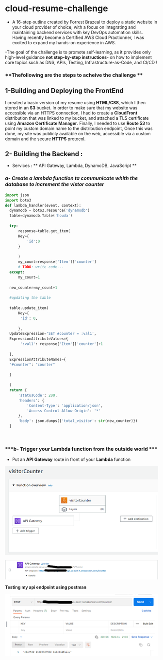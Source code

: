 # cloud-resume-challenge
 - A 16-step outline created by Forrest Brazeal to deploy a static website in your cloud provider of choice, with a focus on integrating and maintaining backend services with key DevOps automation skills.  Having recently become a Certified AWS Cloud Practionner, I was excited to expand my hands-on experience in AWS.

-The goal of the challenge is to promote self-learning, as it provides only high-level guidance **not step-by-step instructions**- on how to implement core topics such as DNS, APIs, Testing, Infrastructure-as-Code, and CI/CD !


### **Thefollowing are the steps to acheive the challenge **

## 1-Building and Deploying the FrontEnd

I created a basic version of my resume using **HTML/CSS**, which I then stored in an **S3** bucket. In order to make sure that my website was accessible via an HTTPS connection, I had to create a **CloudFront** distribution that was linked to my bucket, and attached a TLS certificate using  **Amazon Certificate Manager**. Finally, I needed to use **Route 53** to point my custom domain name to the distribution endpoint, Once this was done, my site was publicly available on the web, accessible via a custom domain and the secure **HTTPS** protocol.


## 2- Building the Backend :
 - Services :  ** API Gateway, Lambda, DynamoDB, JavaScript **
  ### ***a- Create a lambda function ta communicate whith the database to increment the vistor counter***
  ```py
  import json
import boto3
def lambda_handler(event, context):
    dynamodb = boto3.resource('dynamodb')
    table=dynamodb.Table('houda')
    
    try:
        response=table.get_item(
        Key={
            'id':0
        }
        
        )
        my_count=response['Item']['counter']
        # TODO: write code...
    except:
        my_count=1
    
    new_counter=my_count+1
    
    #updating the table
    
    table.update_item(
        Key={
         'id': 0,
            
        },
    UpdateExpression='SET #counter = :val1',
    ExpressionAttributeValues={
         ':val1': response['Item']['counter']+1
        
    },
    ExpressionAttributeNames={
    "#counter": "counter"
        
    }

    )
    return {
        'statusCode': 200,
        'headers': {
            'Content-Type': 'application/json',
            'Access-Control-Allow-Origin': '*'
        },
        'body': json.dumps({'total_visitor': str(new_counter)})
    }




  ```

  ### ***b- Trigger your Lambda function from the outside world ***
  
  - Put an **API Gateway** route in front of your **Lambda** function

  ![Screenshot -->](./Ressources/a.png)

  ![Screenshot -->](/Ressources/b.png)

**Testing my api endpoint using postman**

  ![Screenshot -->](./Ressources/c.png)




